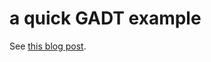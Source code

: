 # a quick GADT example

See [this blog post](http://blog.postpunkjustin.com/posts/2017-11-26-gadts.html).
